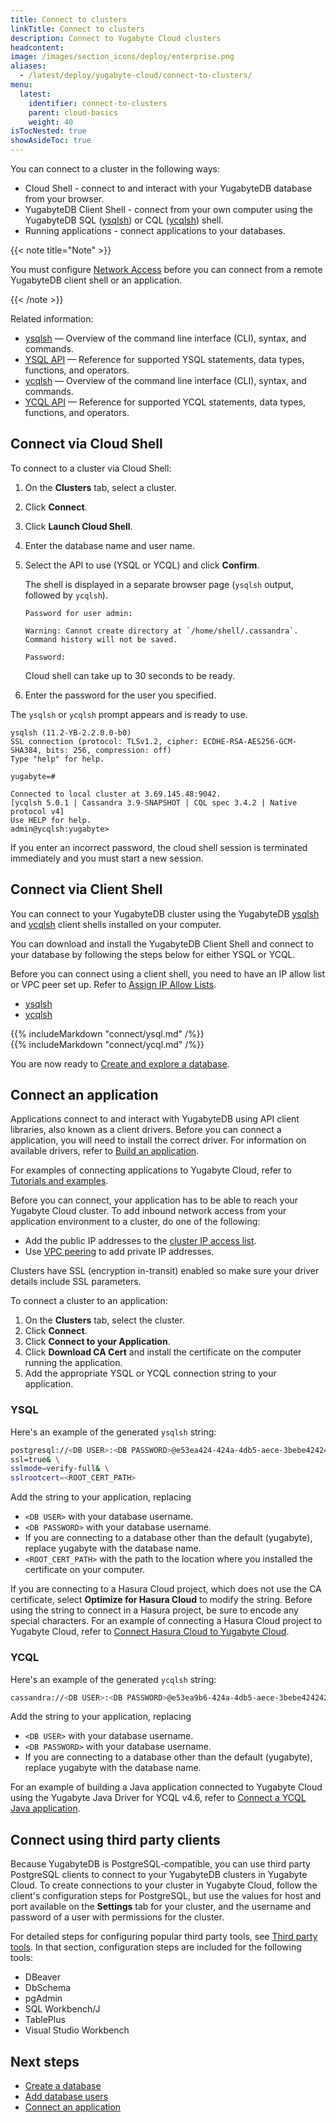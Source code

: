 ```yaml
---
title: Connect to clusters
linkTitle: Connect to clusters
description: Connect to Yugabyte Cloud clusters
headcontent:
image: /images/section_icons/deploy/enterprise.png
aliases:
  - /latest/deploy/yugabyte-cloud/connect-to-clusters/
menu:
  latest:
    identifier: connect-to-clusters
    parent: cloud-basics
    weight: 40
isTocNested: true
showAsideToc: true
---
```


You can connect to a cluster in the following ways:

- Cloud Shell - connect to and interact with your YugabyteDB database from your browser.
- YugabyteDB Client Shell - connect from your own computer using the YugabyteDB SQL ([ysqlsh](../../../admin/ycqlsh)) or CQL ([ycqlsh](../../../admin/ycqlsh)) shell.
- Running applications - connect applications to your databases.

{{< note title="Note" >}}

You must configure [Network Access](../../cloud-network/) before you can connect from a remote YugabyteDB client shell or an application.

{{< /note >}}

Related information:

- [ysqlsh](../../../admin/ysqlsh) — Overview of the command line interface (CLI), syntax, and commands.
- [YSQL API](../../../api/ysql) — Reference for supported YSQL statements, data types, functions, and operators.
- [ycqlsh](../../../admin/ycqlsh) — Overview of the command line interface (CLI), syntax, and commands.
- [YCQL API](../../../api/ycql) — Reference for supported YCQL statements, data types, functions, and operators.

## Connect via Cloud Shell

To connect to a cluster via Cloud Shell:

1. On the **Clusters** tab, select a cluster.

1. Click **Connect**.

1. Click **Launch Cloud Shell**. 

1. Enter the database name and user name.

1. Select the API to use (YSQL or YCQL) and click **Confirm**.

    The shell is displayed in a separate browser page (`ysqlsh` output, followed by `ycqlsh`).

    ```output
    Password for user admin: 
    ```

    ```output
    Warning: Cannot create directory at `/home/shell/.cassandra`. Command history will not be saved.

    Password: 
    ```

    Cloud shell can take up to 30 seconds to be ready.

1. Enter the password for the user you specified.

The `ysqlsh` or `ycqlsh` prompt appears and is ready to use.

```output
ysqlsh (11.2-YB-2.2.0.0-b0)
SSL connection (protocol: TLSv1.2, cipher: ECDHE-RSA-AES256-GCM-SHA384, bits: 256, compression: off)
Type "help" for help.

yugabyte=#
```

```output
Connected to local cluster at 3.69.145.48:9042.
[ycqlsh 5.0.1 | Cassandra 3.9-SNAPSHOT | CQL spec 3.4.2 | Native protocol v4]
Use HELP for help.
admin@ycqlsh:yugabyte> 
```

If you enter an incorrect password, the cloud shell session is terminated immediately and you must start a new session.

## Connect via Client Shell

You can connect to your YugabyteDB cluster using the YugabyteDB [ysqlsh](../../../admin/ysqlsh) and [ycqlsh](../../../admin/ycqlsh) client shells installed on your computer.

You can download and install the YugabyteDB Client Shell and connect to your database by following the steps below for either YSQL or YCQL.

Before you can connect using a client shell, you need to have an IP allow list or VPC peer set up. Refer to [Assign IP Allow Lists](add-connections/).

<ul class="nav nav-tabs nav-tabs-yb">
  <li >
    <a href="#ysqlsh" class="nav-link active" id="ysqlsh-tab" data-toggle="tab" role="tab" aria-controls="ysqlsh" aria-selected="true">
      <i class="icon-postgres" aria-hidden="true"></i>
      ysqlsh
    </a>
  </li>
  <li>
    <a href="#ycqlsh" class="nav-link" id="ycqlsh-tab" data-toggle="tab" role="tab" aria-controls="ycqlsh" aria-selected="false">
      <i class="icon-cassandra" aria-hidden="true"></i>
      ycqlsh
    </a>
  </li>
</ul>

<div class="tab-content">
  <div id="ysqlsh" class="tab-pane fade show active" role="tabpanel" aria-labelledby="ysqlsh-tab">
    {{% includeMarkdown "connect/ysql.md" /%}}
  </div>
  <div id="ycqlsh" class="tab-pane fade" role="tabpanel" aria-labelledby="ycqlsh-tab">
    {{% includeMarkdown "connect/ycql.md" /%}}
  </div>
</div>

You are now ready to [Create and explore a database](../create-databases/).

## Connect an application

Applications connect to and interact with YugabyteDB using API client libraries, also known as a client drivers. Before you can connect a application, you will need to install the correct driver. For information on available drivers, refer to [Build an application](../../../quick-start/build-apps).

For examples of connecting applications to Yugabyte Cloud, refer to [Tutorials and examples](../../cloud-develop/).

Before you can connect, your application has to be able to reach your Yugabyte Cloud cluster. To add inbound network access from your application environment to a cluster, do one of the following:

- Add the public IP addresses to the [cluster IP access list](../add-connections).
- Use [VPC peering](../../cloud-network/vpc-peers) to add private IP addresses.

Clusters have SSL (encryption in-transit) enabled so make sure your driver details include SSL parameters.

To connect a cluster to an application:

1. On the **Clusters** tab, select the cluster.
1. Click **Connect**.
1. Click **Connect to your Application**.
1. Click **Download CA Cert** and install the certificate on the computer running the application.
1. Add the appropriate YSQL or YCQL connection string to your application.

### YSQL

Here's an example of the generated `ysqlsh` string:

```sh
postgresql://<DB USER>:<DB PASSWORD>@e53ea424-424a-4db5-aece-3bebe4242424.cloud.yugabyte.com:5433/yugabyte? \
ssl=true& \
sslmode=verify-full& \
sslrootcert=<ROOT_CERT_PATH>
```

Add the string to your application, replacing

- `<DB USER>` with your database username.
- `<DB PASSWORD>` with your database username.
- If you are connecting to a database other than the default (yugabyte), replace yugabyte with the database name.
- `<ROOT_CERT_PATH>` with the path to the location where you installed the certificate on your computer.

If you are connecting to a Hasura Cloud project, which does not use the CA certificate, select **Optimize for Hasura Cloud** to modify the string. Before using the string to connect in a Hasura project, be sure to encode any special characters. For an example of connecting a Hasura Cloud project to Yugabyte Cloud, refer to [Connect Hasura Cloud to Yugabyte Cloud](../../cloud-develop/hasura-cloud/).

### YCQL

Here's an example of the generated `ycqlsh` string:

```sh
cassandra://<DB USER>:<DB PASSWORD>@e53ea9b6-424a-4db5-aece-3bebe4242424.cloud.yugabyte.com:9042/yugabyte
```

Add the string to your application, replacing

- `<DB USER>` with your database username.
- `<DB PASSWORD>` with your database username.
- If you are connecting to a database other than the default (yugabyte), replace yugabyte with the database name.

For an example of building a Java application connected to Yugabyte Cloud using the Yugabyte Java Driver for YCQL v4.6, refer to [Connect a YCQL Java application](../../cloud-develop/connect-ycql-application/).

<!--
## Run the sample application

Yugabyte Cloud comes configured with a sample application that you can use to test your cluster.

Before you can connect from your computer, you must add the IP address of the computer to an IP allow list, and the IP allow list must be assigned to the cluster. Refer to [Assign IP Allow Lists](../add-connections/).

You will also need Docker installed on you computer.

To run the sample application:

1. On the **Clusters** tab, select a cluster.
1. Click **Connect**.
1. Click **Run a Sample Application**.
1. Copy the connect string for YSQL or YCQL.
1. Run the command in docker from your computer, replacing `<path to CA cert>`, `<db user>`, and `<db password>` with the path to the CA certificate for the cluster and your database credentials.
-->

## Connect using third party clients

Because YugabyteDB is PostgreSQL-compatible, you can use third party PostgreSQL clients to connect to your YugabyteDB clusters in Yugabyte Cloud. To create connections to your cluster in Yugabyte Cloud, follow the client's configuration steps for PostgreSQL, but use the values for host and port available on the **Settings** tab for your cluster, and the username and password of a user with permissions for the cluster.

For detailed steps for configuring popular third party tools, see [Third party tools](../../../tools/). In that section, configuration steps are included for the following tools:

- DBeaver
- DbSchema
- pgAdmin
- SQL Workbench/J
- TablePlus
- Visual Studio Workbench

## Next steps

- [Create a database](../create-databases)
- [Add database users](../add-users/)
- [Connect an application](../connect-application)
